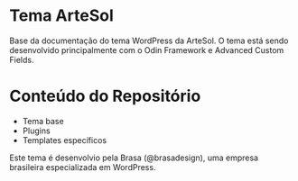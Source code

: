 # Tema ArteSol

Base da documentação do tema WordPress da ArteSol. 
O tema está sendo desenvolvido principalmente com o Odin Framework e Advanced Custom Fields.

# Conteúdo do Repositório

* Tema base
* Plugins
* Templates específicos

Este tema é desenvolvio pela Brasa (@brasadesign), uma empresa brasileira especializada em WordPress.

